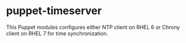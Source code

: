 # puppet-timeserver
This Puppet modules configures either NTP client on RHEL 6 or Chrony client on RHEL 7 for time synchronization.
